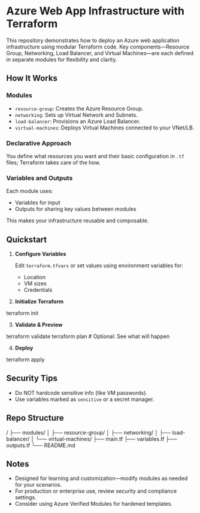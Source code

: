 # Azure Web App Infrastructure with Terraform

This repository demonstrates how to deploy an Azure web application infrastructure using modular Terraform code. Key components—Resource Group, Networking, Load Balancer, and Virtual Machines—are each defined in separate modules for flexibility and clarity.

## How It Works

### Modules

- `resource-group`: Creates the Azure Resource Group.
- `networking`: Sets up Virtual Network and Subnets.
- `load-balancer`: Provisions an Azure Load Balancer.
- `virtual-machines`: Deploys Virtual Machines connected to your VNet/LB.

### Declarative Approach

You define what resources you want and their basic configuration in `.tf` files; Terraform takes care of the how.

### Variables and Outputs

Each module uses:
- Variables for input
- Outputs for sharing key values between modules

This makes your infrastructure reusable and composable.

## Quickstart

1. **Configure Variables**

   Edit `terraform.tfvars` or set values using environment variables for:
   - Location
   - VM sizes
   - Credentials

2. **Initialize Terraform**

terraform init


3. **Validate & Preview**

terraform validate terraform plan # Optional: See what will happen


4. **Deploy**

terraform apply


## Security Tips

- Do NOT hardcode sensitive info (like VM passwords).
- Use variables marked as `sensitive` or a secret manager.

## Repo Structure

/ ├── modules/ │ ├── resource-group/ │ ├── networking/ │ ├── load-balancer/ │ └── virtual-machines/ ├── main.tf ├── variables.tf ├── outputs.tf └── README.md


## Notes

- Designed for learning and customization—modify modules as needed for your scenarios.
- For production or enterprise use, review security and compliance settings.
- Consider using Azure Verified Modules for hardened templates.
